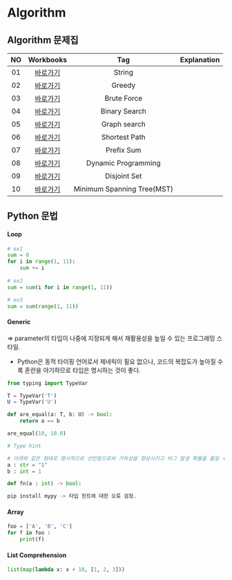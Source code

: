 # Algorithm 

## Algorithm 문제집
|<center>NO|<center>Workbooks|<center>Tag|<center>Explanation|
|:---:|:---:|:---:|:---:|
|01|[<center>바로가기](https://www.acmicpc.net/problem/2606)|String||
|02|[<center>바로가기](https://www.acmicpc.net/problem/2606)|Greedy||
|03|[<center>바로가기](https://programmers.co.kr/learn/courses/30/lessons/43162)|Brute Force||
|04|[<center>바로가기](https://www.acmicpc.net/problem/2606)|Binary Search||
|05|[<center>바로가기](https://www.acmicpc.net/problem/2606)|Graph search||
|06|[<center>바로가기](https://www.acmicpc.net/problem/2606)|Shortest Path||
|07|[<center>바로가기](https://www.acmicpc.net/problem/2606)|Prefix Sum||
|08|[<center>바로가기](https://www.acmicpc.net/problem/2606)|Dynamic Programming||
|09|[<center>바로가기](https://www.acmicpc.net/problem/2606)|Disjoint Set||
|10|[<center>바로가기](https://www.acmicpc.net/problem/2606)|Minimum Spanning Tree(MST)||



## Python 문법

#### Loop
```python
# ex1
sum = 0 
for i in range(1, 11):
    sum += i
    
# ex2
sum = sum(i for i in range(1, 11))

# ex3
sum = sum(range(1, 11))    
```

#### Generic
=> parameter의 타입이 나중에 지정되게 해서 재활용성을 높일 수 있는 프로그래밍 스타일.
* Python은 동적 타이핑 언어로서 제네릭이 필요 없으나, 코드의 복잡도가 높아질 수록 혼란을 야기하므로 타입은 명시하는 것이 좋다.

```python
from typing import TypeVar

T = TypeVar('T')
U = TypeVar('U')

def are_equal(a: T, b: U) -> bool:
    return a == b

are_equal(10, 10.0)

# Type hint

# 아래와 같은 형태로 명시적으로 선언함으로써 가독성을 향상시키고 버그 발생 확률을 줄일 수 있다. 단, version 3.5부터 사용이 가능.
a : str = "1"
b : int = 1

def fn(a : int) -> bool:

pip install mypy -> 타입 힌트에 대한 오류 검정.
```

#### Array
```python
foo = ['A', 'B', 'C']
for f in foo :
    print(f)
```


#### List Comprehension
```python
list(map(lambda x: x + 10, [1, 2, 3]))


```




